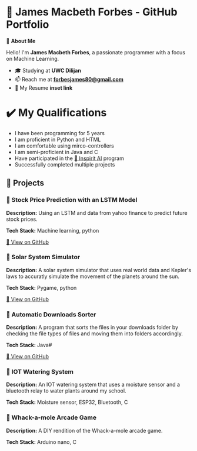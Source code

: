 # 🌟 James Macbeth Forbes - GitHub Portfolio

👋 **About Me**

Hello! I'm **James Macbeth Forbes**, a passionate programmer with a focus on Machine Learning.

- 🎓 Studying at **UWC Dilijan**
- 📫 Reach me at **forbesjames80@gmail.com**
- 📝 My Resume **inset link**

# ✔️ My Qualifications
- I have been programming for 5 years
- I am proficient in Python and HTML
- I am comfortable using mirco-controllers
- I am semi-proficient in Java and C
- Have participated in the [🔗 Inspirit AI](https://www.inspiritai.com/) program
- Successfully completed multiple projects

## 📂 Projects

### 🔹 Stock Price Prediction with an LSTM Model
**Description:** Using an LSTM and data from yahoo finance to predict future stock prices.

**Tech Stack:** Machine learning, python

[🔗 View on GitHub](https://github.com/James-Macbeth-Forbes/LSTM_Stock_Prediction)

### 🔹 Solar System Simulator
**Description:** A solar system simulator that uses real world data and Kepler's laws to accuratly simulate the movement of the planets around the sun.

**Tech Stack:** Pygame, python 

[🔗 View on GitHub](https://github.com/James-Macbeth-Forbes/Solar_system_simulation)

### 🔹 Automatic Downloads Sorter
**Description:** A program that sorts the files in your downloads folder by checking the file types of files and moving them into folders accordingly.

**Tech Stack:** Java#

[🔗 View on GitHub](https://github.com/James-Macbeth-Forbes/java_downloads_sorter)

### 🔹 IOT Watering System
**Description:** An IOT watering system that uses a moisture sensor and a bluetooth relay to water plants around my school.

**Tech Stack:** Moisture sensor, ESP32, Bluetooth, C

### 🔹 Whack-a-mole Arcade Game
**Description:** A DIY rendition of the Whack-a-mole arcade game.

**Tech Stack:** Arduino nano, C
